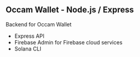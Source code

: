 ## Occam Wallet - Node.js / Express

Backend for Occam Wallet

- Express API
- Firebase Admin for Firebase cloud services
- Solana CLI